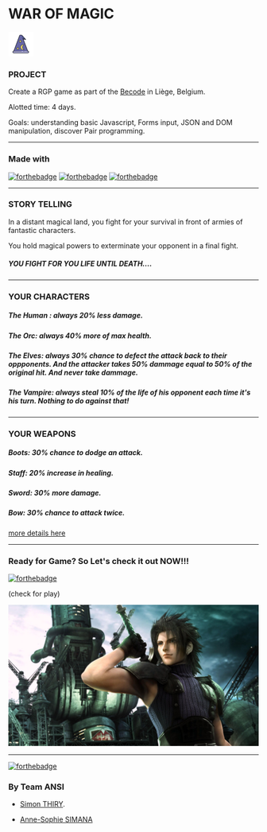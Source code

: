 # WAR OF MAGIC           
 ![wizard hat](./assets/fonts/magic.png)

 ### PROJECT

 Create a RGP game as part of the [Becode](https://becode.org/fr/) in Liège, Belgium.

 Alotted time: 4 days.

 Goals: understanding basic Javascript, Forms input, JSON and DOM manipulation, discover Pair programming.
 ***

 ### Made with 

 [![forthebadge](https://forthebadge.com/images/badges/made-with-javascript.svg)](https://forthebadge.com)
 [![forthebadge](https://forthebadge.com/images/badges/uses-html.svg)](https://forthebadge.com)
 [![forthebadge](https://forthebadge.com/images/badges/uses-css.svg)](https://forthebadge.com)
 ***

### STORY TELLING

In a distant magical land, you fight for your survival in front of armies of fantastic characters.

You hold magical powers to exterminate your opponent in a final fight.

##### YOU FIGHT FOR YOU LIFE UNTIL DEATH....
***
### YOUR CHARACTERS

#####  The Human : always 20% less damage.

##### The Orc: always 40% more of max health.

##### The Elves: always 30% chance to defect the attack back to their oppponents. And the attacker takes 50% dammage equal to 50% of the original hit. And never take dammage.

##### The Vampire: always steal 10% of the life of his opponent each time it's his turn. Nothing to do against that!
***
### YOUR WEAPONS 


##### Boots: 30% chance to dodge an attack.

##### Staff: 20% increase in healing.

##### Sword: 30% more damage.

##### Bow: 30% chance to attack twice.

[more details here ](https://github.com/becodeorg/LIE-Jepsen-3.20/blob/master/02-the-hill/01-javascript/01-rpg-project/README.md)
***
### Ready for Game? So Let's check it out  NOW!!!

[![forthebadge](https://forthebadge.com/images/badges/check-it-out.svg)](https://thirys.github.io/Ansi/)

(check for play)                                              





![](./assets/fonts/fond-ecran.jpg)                                         
***

[![forthebadge](https://forthebadge.com/images/badges/built-with-swag.svg)](https://forthebadge.com) 
  
  ### By Team ANSI

* [Simon THIRY](https://github.com/ThiryS).

* [Anne-Sophie SIMANA](https://github.com/anso2410)














